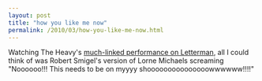 ```yaml
---
layout: post
title: "how you like me now"
permalink: /2010/03/how-you-like-me-now.html
---
```


<p>Watching The Heavy's <a href="http://www.cbs.com/late_night/late_show/video/?pid=PMZn0ZshOfdkqPhyLc_5uASnrFZKAgkd">much-linked performance on Letterman</a>, all I could think of was Robert Smigel's version of Lorne Michaels screaming "Noooooo!!! This needs to be on myyyy shooooooooooooooowwwwww!!!!"</p>



